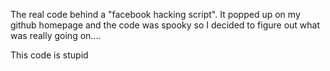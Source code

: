 The real code behind a "facebook hacking script". It popped up on my github homepage and the code was spooky so I decided to figure out what was really going on....



This code is stupid

